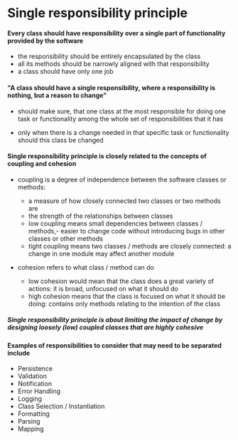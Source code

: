 # Single responsibility principle

#### Every class should have responsibility over a single part of functionality provided by the software
- the responsibility should be entirely encapsulated by the class
- all its methods should be narrowly aligned with that responsibility
- a class should have only one job

#### "A class should have a single responsibility, where a responsibility is nothing, but a reason to change"
- should make sure, that one class at the most responsible for doing one task or functionality among the whole set of 
responsibilities that it has

- only when there is a change needed in that specific task or functionality should this class be changed

#### Single responsibility principle is closely related to the concepts of coupling and cohesion
- coupling is a degree of independence between the software classes or methods:
    - a measure of how closely connected two classes or two methods are
    - the strength of the relationships between classes
    - low coupling means small dependencies between classes / methods,- easier to change code without introducing bugs in other classes or other methods
    - tight coupling means two classes / methods are closely connected: a change in one module may affect another module
    
- cohesion refers to what class / method can do
    - low cohesion would mean that the class does a great variety of actions: it is broad, unfocused on what it should do
    - high cohesion means that the class is focused on what it should be doing: contains only methods relating to the intention of the class
    
##### Single responsibility principle is about limiting the impact of change by designing loosely (low) coupled classes that are highly cohesive

#### Examples of responsibilities to consider that may need to be separated include
- Persistence
- Validation
- Notification
- Error Handling
- Logging
- Class Selection / Instantiation
- Formatting
- Parsing
- Mapping
    


